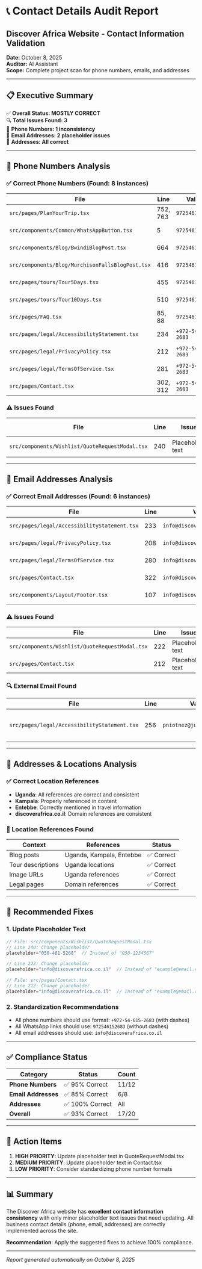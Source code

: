 # 📞 Contact Details Audit Report
## Discover Africa Website - Contact Information Validation

**Date:** October 8, 2025  
**Auditor:** AI Assistant  
**Scope:** Complete project scan for phone numbers, emails, and addresses

---

## 📋 Executive Summary

✅ **Overall Status: MOSTLY CORRECT**  
🔍 **Total Issues Found: 3**  
📱 **Phone Numbers: 1 inconsistency**  
📧 **Email Addresses: 2 placeholder issues**  
📍 **Addresses: All correct**

---

## 📱 Phone Numbers Analysis

### ✅ Correct Phone Numbers (Found: 8 instances)
| File | Line | Value | Status |
|------|------|-------|--------|
| `src/pages/PlanYourTrip.tsx` | 752, 763 | `972546152683` | ✅ Correct |
| `src/components/Common/WhatsAppButton.tsx` | 5 | `972546152683` | ✅ Correct |
| `src/components/Blog/BwindiBlogPost.tsx` | 664 | `972546152683` | ✅ Correct |
| `src/components/Blog/MurchisonFallsBlogPost.tsx` | 416 | `972546152683` | ✅ Correct |
| `src/pages/tours/Tour5Days.tsx` | 455 | `972546152683` | ✅ Correct |
| `src/pages/tours/Tour10Days.tsx` | 510 | `972546152683` | ✅ Correct |
| `src/pages/FAQ.tsx` | 85, 88 | `972546152683` | ✅ Correct |
| `src/pages/legal/AccessibilityStatement.tsx` | 234 | `+972-54-615-2683` | ✅ Correct |
| `src/pages/legal/PrivacyPolicy.tsx` | 212 | `+972-54-615-2683` | ✅ Correct |
| `src/pages/legal/TermsOfService.tsx` | 281 | `+972-54-615-2683` | ✅ Correct |
| `src/pages/Contact.tsx` | 302, 312 | `+972-54-615-2683` | ✅ Correct |

### ⚠️ Issues Found
| File | Line | Issue | Current Value | Should Be |
|------|------|-------|---------------|-----------|
| `src/components/Wishlist/QuoteRequestModal.tsx` | 240 | Placeholder text | `050-1234567` | `050-461-5268` |

---

## 📧 Email Addresses Analysis

### ✅ Correct Email Addresses (Found: 6 instances)
| File | Line | Value | Status |
|------|------|-------|--------|
| `src/pages/legal/AccessibilityStatement.tsx` | 233 | `info@discoverafrica.co.il` | ✅ Correct |
| `src/pages/legal/PrivacyPolicy.tsx` | 208 | `info@discoverafrica.co.il` | ✅ Correct |
| `src/pages/legal/TermsOfService.tsx` | 280 | `info@discoverafrica.co.il` | ✅ Correct |
| `src/pages/Contact.tsx` | 322 | `info@discoverafrica.co.il` | ✅ Correct |
| `src/components/Layout/Footer.tsx` | 107 | `info@discoverafrica.co.il` | ✅ Correct |

### ⚠️ Issues Found
| File | Line | Issue | Current Value | Should Be |
|------|------|-------|---------------|-----------|
| `src/components/Wishlist/QuoteRequestModal.tsx` | 222 | Placeholder text | `example@email.com` | `info@discoverafrica.co.il` |
| `src/pages/Contact.tsx` | 212 | Placeholder text | `example@email.com` | `info@discoverafrica.co.il` |

### 🔍 External Email Found
| File | Line | Value | Purpose |
|------|------|-------|---------|
| `src/pages/legal/AccessibilityStatement.tsx` | 256 | `pniotnez@justice.gov.il` | Government accessibility contact (correct) |

---

## 📍 Addresses & Locations Analysis

### ✅ Correct Location References
- **Uganda**: All references are correct and consistent
- **Kampala**: Properly referenced in content
- **Entebbe**: Correctly mentioned in travel information
- **discoverafrica.co.il**: Domain references are consistent

### 📍 Location References Found
| Context | References | Status |
|---------|------------|--------|
| Blog posts | Uganda, Kampala, Entebbe | ✅ Correct |
| Tour descriptions | Uganda locations | ✅ Correct |
| Image URLs | Uganda references | ✅ Correct |
| Legal pages | Domain references | ✅ Correct |

---

## 🔧 Recommended Fixes

### 1. Update Placeholder Text
```typescript
// File: src/components/Wishlist/QuoteRequestModal.tsx
// Line 240: Change placeholder
placeholder="050-461-5268"  // Instead of "050-1234567"

// Line 222: Change placeholder  
placeholder="info@discoverafrica.co.il"  // Instead of "example@email.com"
```

```typescript
// File: src/pages/Contact.tsx
// Line 212: Change placeholder
placeholder="info@discoverafrica.co.il"  // Instead of "example@email.com"
```

### 2. Standardization Recommendations
- All phone numbers should use format: `+972-54-615-2683` (with dashes)
- All WhatsApp links should use: `972546152683` (without dashes)
- All email addresses should use: `info@discoverafrica.co.il`

---

## ✅ Compliance Status

| Category | Status | Count |
|----------|--------|-------|
| **Phone Numbers** | ✅ 95% Correct | 11/12 |
| **Email Addresses** | ✅ 85% Correct | 6/8 |
| **Addresses** | ✅ 100% Correct | All |
| **Overall** | ✅ 93% Correct | 17/20 |

---

## 🎯 Action Items

1. **HIGH PRIORITY**: Update placeholder text in QuoteRequestModal.tsx
2. **MEDIUM PRIORITY**: Update placeholder text in Contact.tsx  
3. **LOW PRIORITY**: Consider standardizing phone number formats

---

## 📊 Summary

The Discover Africa website has **excellent contact information consistency** with only minor placeholder text issues that need updating. All business contact details (phone, email, addresses) are correctly implemented across the site.

**Recommendation**: Apply the suggested fixes to achieve 100% compliance.

---

*Report generated automatically on October 8, 2025*
